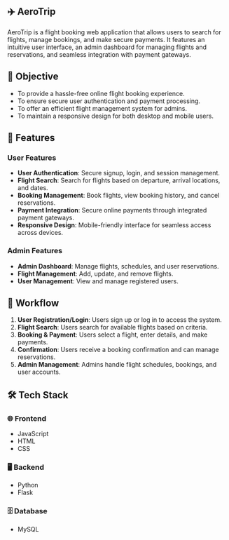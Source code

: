 
## ✈️ AeroTrip
AeroTrip is a flight booking web application that allows users to search for flights, manage bookings, and make secure payments. It features an intuitive user interface, an admin dashboard for managing flights and reservations, and seamless integration with payment gateways.

## 🎯 Objective
- To provide a hassle-free online flight booking experience.
- To ensure secure user authentication and payment processing.
- To offer an efficient flight management system for admins.
- To maintain a responsive design for both desktop and mobile users.

## 🚀 Features
### User Features
- **User Authentication**: Secure signup, login, and session management.
- **Flight Search**: Search for flights based on departure, arrival locations, and dates.
- **Booking Management**: Book flights, view booking history, and cancel reservations.
- **Payment Integration**: Secure online payments through integrated payment gateways.
- **Responsive Design**: Mobile-friendly interface for seamless access across devices.

### Admin Features
- **Admin Dashboard**: Manage flights, schedules, and user reservations.
- **Flight Management**: Add, update, and remove flights.
- **User Management**: View and manage registered users.

## 🔄 Workflow
1. **User Registration/Login**: Users sign up or log in to access the system.
2. **Flight Search**: Users search for available flights based on criteria.
3. **Booking & Payment**: Users select a flight, enter details, and make payments.
4. **Confirmation**: Users receive a booking confirmation and can manage reservations.
5. **Admin Management**: Admins handle flight schedules, bookings, and user accounts.

## 🛠 Tech Stack
### 🌐 Frontend  
- JavaScript  
- HTML  
- CSS  

### 🖥 Backend  
- Python  
- Flask  

### 🗄 Database  
- MySQL

